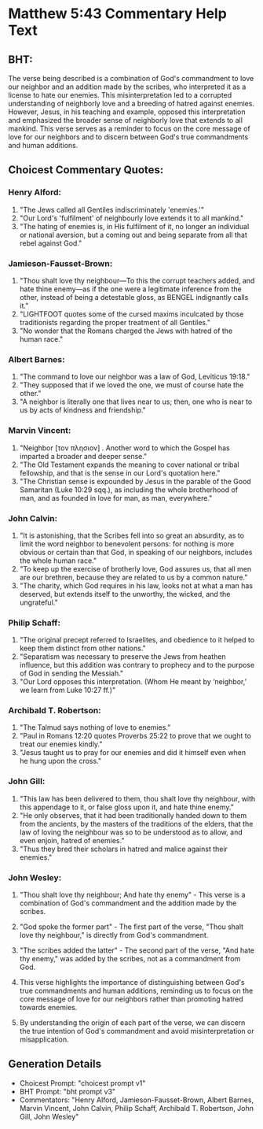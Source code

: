 # Matthew 5:43 Commentary Help Text

## BHT:
The verse being described is a combination of God's commandment to love our neighbor and an addition made by the scribes, who interpreted it as a license to hate our enemies. This misinterpretation led to a corrupted understanding of neighborly love and a breeding of hatred against enemies. However, Jesus, in his teaching and example, opposed this interpretation and emphasized the broader sense of neighborly love that extends to all mankind. This verse serves as a reminder to focus on the core message of love for our neighbors and to discern between God's true commandments and human additions.

## Choicest Commentary Quotes:
### Henry Alford:
1. "The Jews called all Gentiles indiscriminately 'enemies.'"
2. "Our Lord's 'fulfilment' of neighbourly love extends it to all mankind."
3. "The hating of enemies is, in His fulfilment of it, no longer an individual or national aversion, but a coming out and being separate from all that rebel against God."

### Jamieson-Fausset-Brown:
1. "Thou shalt love thy neighbour—To this the corrupt teachers added, and hate thine enemy—as if the one were a legitimate inference from the other, instead of being a detestable gloss, as BENGEL indignantly calls it."
2. "LIGHTFOOT quotes some of the cursed maxims inculcated by those traditionists regarding the proper treatment of all Gentiles."
3. "No wonder that the Romans charged the Jews with hatred of the human race."

### Albert Barnes:
1. "The command to love our neighbor was a law of God, Leviticus 19:18."
2. "They supposed that if we loved the one, we must of course hate the other."
3. "A neighbor is literally one that lives near to us; then, one who is near to us by acts of kindness and friendship."

### Marvin Vincent:
1. "Neighbor [τον πλησιον] . Another word to which the Gospel has imparted a broader and deeper sense."
2. "The Old Testament expands the meaning to cover national or tribal fellowship, and that is the sense in our Lord's quotation here."
3. "The Christian sense is expounded by Jesus in the parable of the Good Samaritan (Luke 10:29 sqq.), as including the whole brotherhood of man, and as founded in love for man, as man, everywhere."

### John Calvin:
1. "It is astonishing, that the Scribes fell into so great an absurdity, as to limit the word neighbor to benevolent persons: for nothing is more obvious or certain than that God, in speaking of our neighbors, includes the whole human race."
2. "To keep up the exercise of brotherly love, God assures us, that all men are our brethren, because they are related to us by a common nature."
3. "The charity, which God requires in his law, looks not at what a man has deserved, but extends itself to the unworthy, the wicked, and the ungrateful."

### Philip Schaff:
1. "The original precept referred to Israelites, and obedience to it helped to keep them distinct from other nations."
2. "Separatism was necessary to preserve the Jews from heathen influence, but this addition was contrary to prophecy and to the purpose of God in sending the Messiah."
3. "Our Lord opposes this interpretation. (Whom He meant by ‘neighbor,’ we learn from Luke 10:27 ff.)"

### Archibald T. Robertson:
1. "The Talmud says nothing of love to enemies."
2. "Paul in Romans 12:20 quotes Proverbs 25:22 to prove that we ought to treat our enemies kindly."
3. "Jesus taught us to pray for our enemies and did it himself even when he hung upon the cross."

### John Gill:
1. "This law has been delivered to them, thou shalt love thy neighbour, with this appendage to it, or false gloss upon it, and hate thine enemy."
2. "He only observes, that it had been traditionally handed down to them from the ancients, by the masters of the traditions of the elders, that the law of loving the neighbour was so to be understood as to allow, and even enjoin, hatred of enemies."
3. "Thus they bred their scholars in hatred and malice against their enemies."

### John Wesley:
1. "Thou shalt love thy neighbour; And hate thy enemy" - This verse is a combination of God's commandment and the addition made by the scribes. 

2. "God spoke the former part" - The first part of the verse, "Thou shalt love thy neighbour," is directly from God's commandment. 

3. "The scribes added the latter" - The second part of the verse, "And hate thy enemy," was added by the scribes, not as a commandment from God. 

4. This verse highlights the importance of distinguishing between God's true commandments and human additions, reminding us to focus on the core message of love for our neighbors rather than promoting hatred towards enemies. 

5. By understanding the origin of each part of the verse, we can discern the true intention of God's commandment and avoid misinterpretation or misapplication.


## Generation Details
- Choicest Prompt: "choicest prompt v1"
- BHT Prompt: "bht prompt v3"
- Commentators: "Henry Alford, Jamieson-Fausset-Brown, Albert Barnes, Marvin Vincent, John Calvin, Philip Schaff, Archibald T. Robertson, John Gill, John Wesley"
